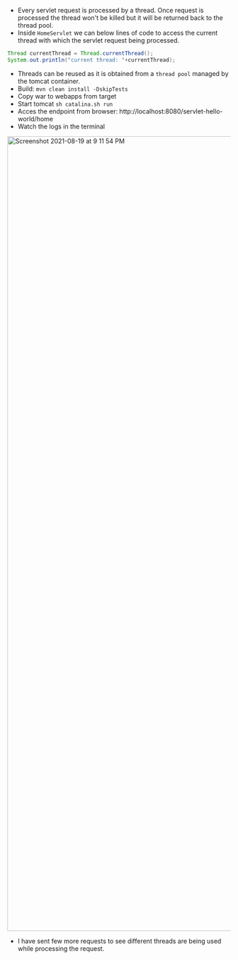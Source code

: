 * Every servlet request is processed by a thread. Once request is processed the thread won't be killed but it will be returned back to the thread pool.
* Inside `HomeServlet` we can below lines of code to access the current thread with which the servlet request being processed.
```java
Thread currentThread = Thread.currentThread();
System.out.println("current thread: "+currentThread);
```
* Threads can be reused as it is obtained from a `thread pool` managed by the tomcat container.
* Build: `mvn clean install -DskipTests`
* Copy war to webapps from target
* Start tomcat `sh catalina.sh run`
* Acces the endpoint from browser: http://localhost:8080/servlet-hello-world/home
* Watch the logs in the terminal
<img width="1792" alt="Screenshot 2021-08-19 at 9 11 54 PM" src="https://user-images.githubusercontent.com/17001948/130099970-145b90ba-1280-4bb5-997d-2b6b8d242764.png">

* I have sent few more requests to see different threads are being used while processing the request.
